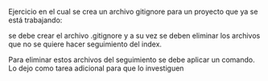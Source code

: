 Ejercicio en el cual se crea un archivo gitignore para un proyecto que ya se está trabajando:

se debe crear el archivo .gitignore y a su vez se deben eliminar los archivos que no se quiere hacer seguimiento del index.

Para eliminar estos archivos del seguimiento se debe aplicar un comando. Lo dejo como tarea adicional para que lo investiguen

